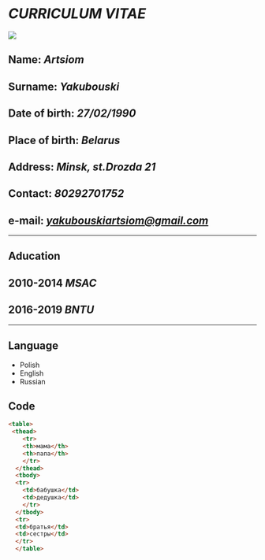 # ***CURRICULUM VITAE***




![](C:\image\foto.jpg)








## **Name**: *Artsiom*
## **Surname**: *Yakubouski*
## **Date of birth**: *27/02/1990*
## **Place of birth**: *Belarus*
## **Address**: *Minsk, st.Drozda 21*
## **Contact**: *80292701752*
## **e-mail**: *yakubouskiartsiom@gmail.com*
---
## **Aducation**
## **2010-2014** *MSAC*
## **2016-2019** *BNTU*
---
## **Language**
* Polish
* English 
* Russian
## **Code**
``` html
<table>
 <thead>
    <tr>
    <th>мама</th>
    <th>папа</th>
    </tr>
  </thead>
  <tbody>
  <tr>
    <td>бабушка</td>
    <td>дедушка</td>
    </tr>
  </tbody>
  <tr>
  <td>братья</td>
  <td>сестры</td>
  </tr>
  </table> 
  ```